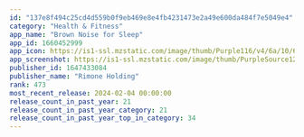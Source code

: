 ```yaml
---
id: "137e8f494c25cd4d559b0f9eb469e8e4fb4231473e2a49e600da484f7e5049e4"
category: "Health & Fitness"
app_name: "Brown Noise for Sleep"
app_id: 1660452999
app_icon: https://is1-ssl.mzstatic.com/image/thumb/Purple116/v4/6a/10/6c/6a106cef-51bf-c7f8-fcc0-7280f96f9beb/AppIcon-0-0-1x_U007emarketing-0-10-0-85-220.png/1024x1024bb.png
app_screenshot: https://is1-ssl.mzstatic.com/image/thumb/PurpleSource126/v4/25/23/37/252337c6-d1ff-d9e6-f4c3-60a6812a378e/69ce5de7-1819-4e38-b8d0-8f6151949821_5_U002c8_-_US_-_Screen_20.jpg/1242x2688bb.png
publisher_id: 1647433084
publisher_name: "Rimone Holding"
rank: 473
most_recent_release: 2024-02-04 00:00:00
release_count_in_past_year: 21
release_count_in_past_year_category: 21
release_count_in_past_year_top_in_category: 34
---
```

